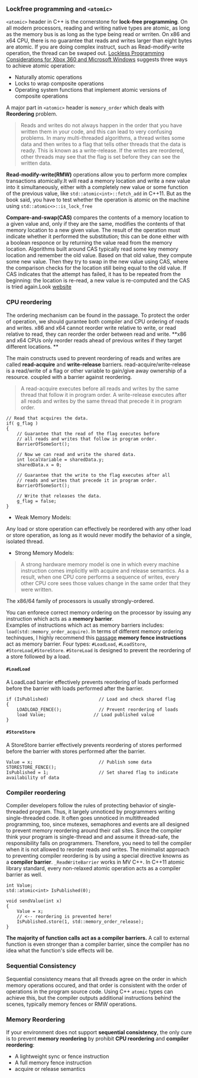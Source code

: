 ### Lockfree programming and `<atomic>`
`<atomic>` header in C++ is the cornerstone for  **lock-free programming**. On all modern processors, reading and writing native types are atomic, as long as the memory bus is as long as the type being read or wrriten. On x86 and x64 CPU,  there is no guarantee that reads and writes larger than eight bytes are atomic. If you are doing complex instruct, such as Read-modify-write operation, the thread can be swaped out.
[Lockless Programming Considerations for Xbox 360 and Microsoft Windows](https://msdn.microsoft.com/en-us/library/windows/desktop/12a04hfd(v=vs.85).aspx) suggests three ways to achieve atomic operation:
- Naturally atomic operations
- Locks to wrap composite operations
- Operating system functions that implement atomic versions of composite operations

A major part in `<atomic>` header is `memory_order` which deals with **Reordering** problem.
> Reads and writes do not always happen in the order that you have written them in your code, and this can lead to very confusing problems. In many multi-threaded algorithms, a thread writes some data and then writes to a flag that tells other threads that the data is ready. This is known as a write-release. If the writes are reordered, other threads may see that the flag is set before they can see the written data.

**Read-modify-write(RMW)** operations allow you to perform more complex transactions atomically.It will read a memory location and write a new value into it simultaneously, either with a completely new value or some function of the previous value, like `std::atomic<int>::fetch_add` in C++11. But as the book said, you have to test whether the operation is atomic on the machine using `std::atomic<>::is_lock_free`

**Compare-and-swap(CAS)** compares the contents of a memory location to a given value and, only if they are the same, modifies the contents of that memory location to a new given value. The result of the operation must indicate whether it performed the substitution; this can be done either with a boolean responce or by returning the value read from the memory location.
Algorithms built around CAS typically read some key memory location and remember the old value. Based on that old value, they compute some new value. Then they try to swap in the new value using CAS, where the comparison checks for the location still being equal to the old value. If CAS indicates that the attempt has failed, it has to be repeated from the beginning: the location is re-read, a new value is re-computed and the CAS is tried again.Look [website](https://en.wikipedia.org/wiki/Compare-and-swap)

### CPU reordering

The ordering mechanism can be found in the passage. To protect the order of operation, we should gurantee both compiler and CPU ordering of reads and writes. x86 and x64 cannot reorder write relative to write, or read relative to read, they can reorder the order between read and write.
**x86 and x64 CPUs only reorder reads ahead of previous writes if they target different locations. **

The main constructs used to prevent reordering of reads and writes are called **read-acquire** and **write-release** barriers. read-acquire/write-release is a read/write of a flag or other variable to gain/give away ownership of a resource. coupled with a barrier against reordering.
>A read-acquire executes before all reads and writes by the same thread that follow it in program order.
A write-release executes after all reads and writes by the same thread that precede it in program order.

    // Read that acquires the data.
    if( g_flag )
    {
        // Guarantee that the read of the flag executes before
        // all reads and writes that follow in program order.
        BarrierOfSomeSort();

        // Now we can read and write the shared data.
        int localVariable = sharedData.y;
        sharedData.x = 0;

        // Guarantee that the write to the flag executes after all
        // reads and writes that precede it in program order.
        BarrierOfSomeSort();

        // Write that releases the data.
        g_flag = false;
    }
- Weak Memory Models:

Any load or store operation can effectively be reordered with any other load or store operation, as long as it would never modify the behavior of a single, isolated thread.
- Strong Memory Models:

>A strong hardware memory model is one in which every machine instruction comes implicitly with acquire and release semantics. As a result, when one CPU core performs a sequence of writes, every other CPU core sees those values change in the same order that they were written.

The x86/64 family of processors is usually strongly-ordered.

You can enforece correct memory ordering on the processor by issuing any instruction which acts as a **memory barrier**.  
Examples of instructions which act as memory barriers includes: `load(std::memory_order_acquire)`.
In terms of different memory ordering techinques, I highly recommend this [passage](http://preshing.com/20120710/memory-barriers-are-like-source-control-operations/)
**memory fence instructions** act as memory barrier. Four types: `#LoadLoad`, `#LoadStore`, `#StoreLoad`,`#StoreStore`.
`#StoreLoad` is designed to prevent the reordering of a store followed by a load.
#### `#LoadLoad`
A LoadLoad barrier effectively prevents reordering of loads performed before the barrier with loads performed after the barrier.

    if (IsPublished)                   // Load and check shared flag
    {
        LOADLOAD_FENCE();              // Prevent reordering of loads
        load Value;                  // Load published value
    }
#### `#StoreStore`
A StoreStore barrier effectively prevents reordering of stores performed before the barrier with stores performed after the barrier.

    Value = x;                         // Publish some data
    STORESTORE_FENCE();
    IsPublished = 1;                   // Set shared flag to indicate availability of data

### Compiler reordering
Compiler developers follow the rules of protecting behavior of single-threaded program. Thus, it largely unnoticed by programmers writing single-threaded code. It often goes unnoticed in multithreaded programming, too, since mutexes, semaphores and events are all designed to prevent memory reordering around their call sites.
Since the compiler think your program is single-thread and and assume it thread-safe, the responsibility falls on programmers. Therefore, you need to tell the compiler when it is not allowed to reorder reads and writes.
The minimalist approach to preventing compiler reordering is by using a special directive knowns as a **compiler barrier**. `_ReadWriteBarrier` works in MV C++. In C++11  atomic library standard, every non-relaxed atomic operation acts as a compiler barrier as well.

    int Value;
    std::atomic<int> IsPublished(0);

    void sendValue(int x)
    {
        Value = x;
        // <-- reordering is prevented here!
        IsPublished.store(1, std::memory_order_release);
    }
**The majority of function calls act as a compiler barriers.** A call to external function is even stronger than a compiler barrier, since the compiler has no idea what the function's side effects will be.
### Sequential Consistency
Sequential consistency means that all threads agree on the order in which memory operations occured, and that order is consistent with the order of operations in the program source code.
Using C++ `atomic` types can achieve this, but the compiler outputs additional instructions behind the scenes, typically memory fences or RMW operations.
### Memory Reordering
If your environment does not support **sequential consistency**, the only cure is to prevent **memory reordering** by prohibit **CPU reordering** and **compiler reordering**:
- A lightweight sync or fence instruction
- A full memory fence instruction
- acquire or release semantics
